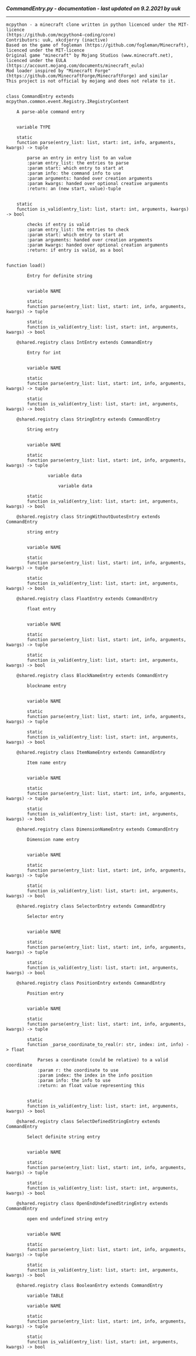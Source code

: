 ***CommandEntry.py - documentation - last updated on 9.2.2021 by uuk***
___

    mcpython - a minecraft clone written in python licenced under the MIT-licence 
    (https://github.com/mcpython4-coding/core)
    Contributors: uuk, xkcdjerry (inactive)
    Based on the game of fogleman (https://github.com/fogleman/Minecraft), licenced under the MIT-licence
    Original game "minecraft" by Mojang Studios (www.minecraft.net), licenced under the EULA
    (https://account.mojang.com/documents/minecraft_eula)
    Mod loader inspired by "Minecraft Forge" (https://github.com/MinecraftForge/MinecraftForge) and similar
    This project is not official by mojang and does not relate to it.


    class CommandEntry extends mcpython.common.event.Registry.IRegistryContent
        
        A parse-able command entry


        variable TYPE

        static
        function parse(entry_list: list, start: int, info, arguments, kwargs) -> tuple
            
            parse an entry in entry list to an value
            :param entry_list: the entries to parse
            :param start: which entry to start at
            :param info: the command info to use
            :param arguments: handed over creation arguments
            :param kwargs: handed over optional creative arguments
            :return: an (new start, value)-tuple


        static
        function is_valid(entry_list: list, start: int, arguments, kwargs) -> bool
            
            checks if entry is valid
            :param entry_list: the entries to check
            :param start: which entry to start at
            :param arguments: handed over creation arguments
            :param kwargs: handed over optional creation arguments
            :return: if entry is valid, as a bool


    function load()
            
            Entry for definite string


            variable NAME

            static
            function parse(entry_list: list, start: int, info, arguments, kwargs) -> tuple

            static
            function is_valid(entry_list: list, start: int, arguments, kwargs) -> bool

        @shared.registry class IntEntry extends CommandEntry
            
            Entry for int


            variable NAME

            static
            function parse(entry_list: list, start: int, info, arguments, kwargs) -> tuple

            static
            function is_valid(entry_list: list, start: int, arguments, kwargs) -> bool

        @shared.registry class StringEntry extends CommandEntry
            
            String entry


            variable NAME

            static
            function parse(entry_list: list, start: int, info, arguments, kwargs) -> tuple

                    variable data

                        variable data

            static
            function is_valid(entry_list: list, start: int, arguments, kwargs) -> bool

        @shared.registry class StringWithoutQuotesEntry extends CommandEntry
            
            string entry


            variable NAME

            static
            function parse(entry_list: list, start: int, info, arguments, kwargs) -> tuple

            static
            function is_valid(entry_list: list, start: int, arguments, kwargs) -> bool

        @shared.registry class FloatEntry extends CommandEntry
            
            float entry


            variable NAME

            static
            function parse(entry_list: list, start: int, info, arguments, kwargs) -> tuple

            static
            function is_valid(entry_list: list, start: int, arguments, kwargs) -> bool

        @shared.registry class BlockNameEntry extends CommandEntry
            
            blockname entry


            variable NAME

            static
            function parse(entry_list: list, start: int, info, arguments, kwargs) -> tuple

            static
            function is_valid(entry_list: list, start: int, arguments, kwargs) -> bool

        @shared.registry class ItemNameEntry extends CommandEntry
            
            Item name entry


            variable NAME

            static
            function parse(entry_list: list, start: int, info, arguments, kwargs) -> tuple

            static
            function is_valid(entry_list: list, start: int, arguments, kwargs) -> bool

        @shared.registry class DimensionNameEntry extends CommandEntry
            
            Dimension name entry


            variable NAME

            static
            function parse(entry_list: list, start: int, info, arguments, kwargs) -> tuple

            static
            function is_valid(entry_list: list, start: int, arguments, kwargs) -> bool

        @shared.registry class SelectorEntry extends CommandEntry
            
            Selector entry


            variable NAME

            static
            function parse(entry_list: list, start: int, info, arguments, kwargs) -> tuple

            static
            function is_valid(entry_list: list, start: int, arguments, kwargs) -> bool

        @shared.registry class PositionEntry extends CommandEntry
            
            Position entry


            variable NAME

            static
            function parse(entry_list: list, start: int, info, arguments, kwargs) -> tuple

            static
            function _parse_coordinate_to_real(r: str, index: int, info) -> float
                
                Parses a coordinate (could be relative) to a valid coordinate
                :param r: the coordinate to use
                :param index: the index in the info position
                :param info: the info to use
                :return: an float value representing this


            static
            function is_valid(entry_list: list, start: int, arguments, kwargs) -> bool

        @shared.registry class SelectDefinedStringEntry extends CommandEntry
            
            Select definite string entry


            variable NAME

            static
            function parse(entry_list: list, start: int, info, arguments, kwargs) -> tuple

            static
            function is_valid(entry_list: list, start: int, arguments, kwargs) -> bool

        @shared.registry class OpenEndUndefinedStringEntry extends CommandEntry
            
            open end undefined string entry


            variable NAME

            static
            function parse(entry_list: list, start: int, info, arguments, kwargs) -> tuple

            static
            function is_valid(entry_list: list, start: int, arguments, kwargs) -> bool

        @shared.registry class BooleanEntry extends CommandEntry

            variable TABLE

            variable NAME

            static
            function parse(entry_list: list, start: int, info, arguments, kwargs) -> tuple

            static
            function is_valid(entry_list: list, start: int, arguments, kwargs) -> bool